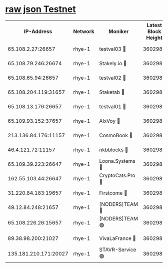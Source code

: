 
[raw json Testnet](https://rpc-check.quickt.stavr.tech/quickt/rpc-quickt-result.json)
=


<table><tr><th>IP-Address</th><th>Network</th><th>Moniker</th><th>Latest Block Height</th><th>Earliest Block Height</th><th>Catching Up</th><th>Tx Index</th><th>Voting Power</th><th>Scan Time</th></tr><tr><td>65.108.2.27:26657</td><td>rhye-1</td><td>testval03 🔴</td><td>3602983</td><td>1</td><td>False</td><td>on</td><td>5002050</td><td>2023-12-14T05:41:43.990624460UTC</td></tr><tr><td>65.108.79.246:26674</td><td>rhye-1</td><td>Stakely.io 🔴</td><td>3602983</td><td>1</td><td>False</td><td>on</td><td>10</td><td>2023-12-14T05:41:46.440365767UTC</td></tr><tr><td>65.108.65.94:26657</td><td>rhye-1</td><td>testval02 🔴</td><td>3602983</td><td>1</td><td>False</td><td>on</td><td>5002050</td><td>2023-12-14T05:41:46.785211918UTC</td></tr><tr><td>65.108.204.119:31657</td><td>rhye-1</td><td>Staketab 🔴</td><td>3602984</td><td>1</td><td>False</td><td>on</td><td>9900</td><td>2023-12-14T05:41:49.574348370UTC</td></tr><tr><td>65.108.13.176:26657</td><td>rhye-1</td><td>testval01 🔴</td><td>3602984</td><td>1</td><td>False</td><td>on</td><td>9582010</td><td>2023-12-14T05:41:50.321074613UTC</td></tr><tr><td>65.109.93.152:37657</td><td>rhye-1</td><td>AlxVoy 🔴</td><td>3602982</td><td>433101</td><td>False</td><td>on</td><td>92921</td><td>2023-12-14T05:41:41.189553059UTC</td></tr><tr><td>213.136.84.176:11157</td><td>rhye-1</td><td>CosmoBook 🔴</td><td>3602988</td><td>1674001</td><td>False</td><td>off</td><td>1528057</td><td>2023-12-14T05:42:17.793785278UTC</td></tr><tr><td>46.4.121.72:11157</td><td>rhye-1</td><td>nkbblocks 🔴</td><td>3602981</td><td>1781001</td><td>False</td><td>on</td><td>81901</td><td>2023-12-14T05:41:34.269359021UTC</td></tr><tr><td>65.109.39.223:26647</td><td>rhye-1</td><td>Loona.Systems 🔴</td><td>3602984</td><td>3287001</td><td>False</td><td>off</td><td>9949</td><td>2023-12-14T05:41:49.161314341UTC</td></tr><tr><td>162.55.103.44:26647</td><td>rhye-1</td><td>CryptoCats.Pro 🔴</td><td>3602989</td><td>3287001</td><td>False</td><td>off</td><td>9999</td><td>2023-12-14T05:42:22.370621123UTC</td></tr><tr><td>31.220.84.183:19657</td><td>rhye-1</td><td>Firstcome 🔴</td><td>3602983</td><td>3395933</td><td>False</td><td>off</td><td>732206</td><td>2023-12-14T05:41:43.599296947UTC</td></tr><tr><td>49.12.84.248:21657</td><td>rhye-1</td><td>[NODERS]TEAM 🔴</td><td>3602989</td><td>3550632</td><td>False</td><td>on</td><td>59990</td><td>2023-12-14T05:42:20.088365996UTC</td></tr><tr><td>65.108.226.26:15657</td><td>rhye-1</td><td>[NODERS]TEAM 🟢</td><td>3602984</td><td>3574501</td><td>False</td><td>on</td><td>0</td><td>2023-12-14T05:41:49.954454509UTC</td></tr><tr><td>89.38.98.200:21027</td><td>rhye-1</td><td>VivaLaFrance 🔴</td><td>3602982</td><td>3601501</td><td>False</td><td>off</td><td>10000</td><td>2023-12-14T05:41:38.830473732UTC</td></tr><tr><td>135.181.210.171:20027</td><td>rhye-1</td><td>STAVR-Service 🟢</td><td>3602985</td><td>3601501</td><td>False</td><td>on</td><td>0</td><td>2023-12-14T05:42:00.947108261UTC</td></tr></table>